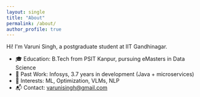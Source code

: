 ```yaml
---
layout: single
title: "About"
permalink: /about/
author_profile: true
---
```



Hi! I'm Varuni Singh, a postgraduate student at IIT Gandhinagar.

- 🎓 Education: B.Tech from PSIT Kanpur, pursuing eMasters in Data Science
- 💼 Past Work: Infosys, 3.7 years in development (Java + microservices)
- 📌 Interests: ML, Optimization, VLMs, NLP
- 📬 Contact: varunisingh@gmail.com
